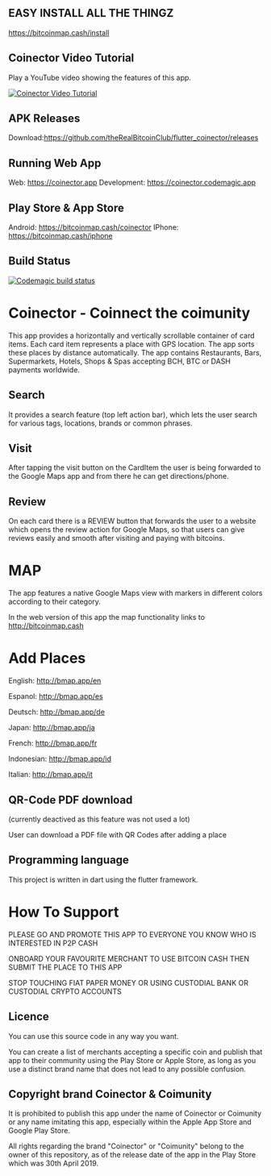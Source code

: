 ## EASY INSTALL ALL THE THINGZ

https://bitcoinmap.cash/install

## Coinector Video Tutorial

Play a YouTube video showing the features of this app.

[![Coinector Video Tutorial](https://img.youtube.com/vi/NyIQlYw2vGI/0.jpg)](https://www.youtube.com/watch?v=NyIQlYw2vGI)

## APK Releases

Download:https://github.com/theRealBitcoinClub/flutter_coinector/releases

## Running Web App

Web: https://coinector.app
Development: https://coinector.codemagic.app

## Play Store & App Store

Android: https://bitcoinmap.cash/coinector
IPhone: https://bitcoinmap.cash/iphone

## Build Status

[![Codemagic build status](https://api.codemagic.io/apps/61b1eda95f52b59508c82d31/61b1eda95f52b59508c82d30/status_badge.svg)](https://codemagic.io/apps/61b1eda95f52b59508c82d31/61b1eda95f52b59508c82d30/latest_build)

# Coinector - Coinnect the coimunity

This app provides a horizontally and vertically scrollable container of card items. Each card item represents a place with GPS location. The app sorts these places by distance automatically. The app contains Restaurants, Bars, Supermarkets, Hotels, Shops & Spas accepting BCH, BTC or DASH payments worldwide.

## Search

It provides a search feature (top left action bar), which lets the user search for various tags, locations, brands or common phrases.

## Visit

After tapping the visit button on the CardItem the user is being forwarded to the Google Maps app and from there he can get directions/phone.

## Review

On each card there is a REVIEW button that forwards the user to a website which opens the review action for Google Maps, so that users can give reviews easily and smooth after visiting and paying with bitcoins. 

# MAP

The app features a native Google Maps view with markers in different colors according to their category.

In the web version of this app the map functionality links to http://bitcoinmap.cash

# Add Places

English: http://bmap.app/en

Espanol: http://bmap.app/es

Deutsch: http://bmap.app/de

Japan: http://bmap.app/ja

French: http://bmap.app/fr

Indonesian: http://bmap.app/id

Italian: http://bmap.app/it

## QR-Code PDF download

(currently deactived as this feature was not used a lot)

User can download a PDF file with QR Codes after adding a place

## Programming language

This project is written in dart using the flutter framework.

# How To Support

PLEASE GO AND PROMOTE THIS APP TO EVERYONE YOU KNOW WHO IS INTERESTED IN P2P CASH

ONBOARD YOUR FAVOURITE MERCHANT TO USE BITCOIN CASH THEN SUBMIT THE PLACE TO THIS APP

STOP TOUCHING FIAT PAPER MONEY OR USING CUSTODIAL BANK OR CUSTODIAL CRYPTO ACCOUNTS

## Licence

You can use this source code in any way you want.

You can create a list of merchants accepting a specific coin and publish that app to their community using the Play Store or Apple Store, as long as you use a distinct brand name that does not lead to any possible confusion.

## Copyright brand Coinector & Coimunity

It is prohibited to publish this app under the name of Coinector or Coimunity or any name imitating this app, especially within the Apple App Store and Google Play Store.

All rights regarding the brand "Coinector" or "Coimunity" belong to the owner of this repository, as of the release date of the app in the Play Store which was 30th April 2019.
